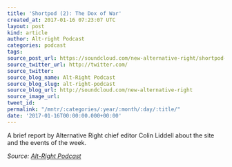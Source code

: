 ```yaml
---
title: 'Shortpod (2): The Dox of War'
created_at: 2017-01-16 07:23:07 UTC
layout: post
kind: article
author: Alt-right Podcast
categories: podcast
tags: 
source_post_url: https://soundcloud.com/new-alternative-right/shortpod-2-the-dox-of-war
source_twitter_url: http://twitter.com/
source_twitter: 
source_blog_name: Alt-Right Podcast
source_blog_slug: alt-right-podcast
source_blog_url: http://soundcloud.com/new-alternative-right
source_image_url: 
tweet_id: 
permalink: "/mntr/:categories/:year/:month/:day/:title/"
date: '2017-01-16T00:00:00.000+00:00'
---
```

A brief report by Alternative Right chief editor Colin Liddell about the site and the events of the week.<div class="">
    <i>Source: <a href="http://soundcloud.com/new-alternative-right">Alt-Right Podcast</a></i>
</div>

